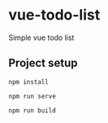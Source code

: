 # vue-todo-list
Simple vue todo list 

## Project setup
```
npm install
```

```
npm run serve
```

```
npm run build
```
